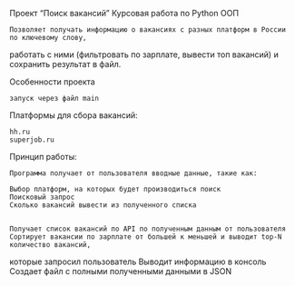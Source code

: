 Проект “Поиск вакансий”
Курсовая работа по Python ООП

    Позволяет получать информацию о вакансиях с разных платформ в России по ключевому слову,
работать с ними (фильтровать по зарплате, вывести топ вакансий) и сохранить результат в файл.

Особенности проекта

    запуск через файл main

Платформы для сбора вакансий:

    hh.ru
    superjob.ru

Принцип работы:

    Программа получает от пользователя вводные данные, такие как:

    Выбор платформ, на которых будет производиться поиск
    Поисковый запрос
    Сколько вакансий вывести из полученного списка
    

    Получает список вакансий по API по полученным данным от пользователя
    Сортирует вакансии по зарплате от большей к меньшей и выводит top-N количество вакансий, 
которые запросил пользователь
    Выводит информацию в консоль
    Создает файл с полными полученными данными в JSON
